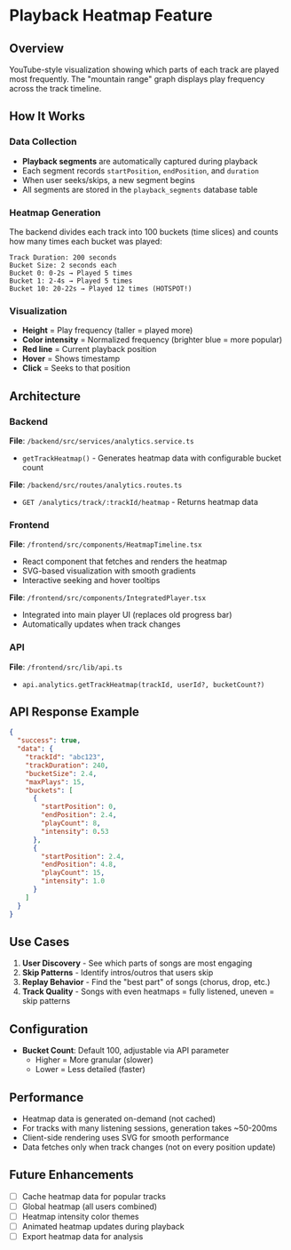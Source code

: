 # Playback Heatmap Feature

## Overview
YouTube-style visualization showing which parts of each track are played most frequently. The "mountain range" graph displays play frequency across the track timeline.

## How It Works

### Data Collection
- **Playback segments** are automatically captured during playback
- Each segment records `startPosition`, `endPosition`, and `duration`
- When user seeks/skips, a new segment begins
- All segments are stored in the `playback_segments` database table

### Heatmap Generation
The backend divides each track into 100 buckets (time slices) and counts how many times each bucket was played:

```
Track Duration: 200 seconds
Bucket Size: 2 seconds each
Bucket 0: 0-2s → Played 5 times
Bucket 1: 2-4s → Played 5 times
Bucket 10: 20-22s → Played 12 times (HOTSPOT!)
```

### Visualization
- **Height** = Play frequency (taller = played more)
- **Color intensity** = Normalized frequency (brighter blue = more popular)
- **Red line** = Current playback position
- **Hover** = Shows timestamp
- **Click** = Seeks to that position

## Architecture

### Backend
**File**: `/backend/src/services/analytics.service.ts`
- `getTrackHeatmap()` - Generates heatmap data with configurable bucket count

**File**: `/backend/src/routes/analytics.routes.ts`
- `GET /analytics/track/:trackId/heatmap` - Returns heatmap data

### Frontend
**File**: `/frontend/src/components/HeatmapTimeline.tsx`
- React component that fetches and renders the heatmap
- SVG-based visualization with smooth gradients
- Interactive seeking and hover tooltips

**File**: `/frontend/src/components/IntegratedPlayer.tsx`
- Integrated into main player UI (replaces old progress bar)
- Automatically updates when track changes

### API
**File**: `/frontend/src/lib/api.ts`
- `api.analytics.getTrackHeatmap(trackId, userId?, bucketCount?)`

## API Response Example

```json
{
  "success": true,
  "data": {
    "trackId": "abc123",
    "trackDuration": 240,
    "bucketSize": 2.4,
    "maxPlays": 15,
    "buckets": [
      {
        "startPosition": 0,
        "endPosition": 2.4,
        "playCount": 8,
        "intensity": 0.53
      },
      {
        "startPosition": 2.4,
        "endPosition": 4.8,
        "playCount": 15,
        "intensity": 1.0
      }
    ]
  }
}
```

## Use Cases
1. **User Discovery** - See which parts of songs are most engaging
2. **Skip Patterns** - Identify intros/outros that users skip
3. **Replay Behavior** - Find the "best part" of songs (chorus, drop, etc.)
4. **Track Quality** - Songs with even heatmaps = fully listened, uneven = skip patterns

## Configuration
- **Bucket Count**: Default 100, adjustable via API parameter
  - Higher = More granular (slower)
  - Lower = Less detailed (faster)

## Performance
- Heatmap data is generated on-demand (not cached)
- For tracks with many listening sessions, generation takes ~50-200ms
- Client-side rendering uses SVG for smooth performance
- Data fetches only when track changes (not on every position update)

## Future Enhancements
- [ ] Cache heatmap data for popular tracks
- [ ] Global heatmap (all users combined)
- [ ] Heatmap intensity color themes
- [ ] Animated heatmap updates during playback
- [ ] Export heatmap data for analysis
